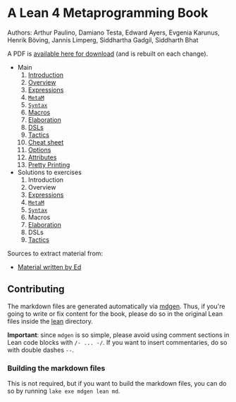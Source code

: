 # A Lean 4 Metaprogramming Book

Authors: Arthur Paulino, Damiano Testa, Edward Ayers, Evgenia Karunus, Henrik Böving, Jannis Limperg, Siddhartha Gadgil, Siddharth Bhat

A PDF is [available here for download](../../releases/download/latest/Metaprogramming.in.Lean.4.pdf) (and is rebuilt on each change).

* Main
    1. [Introduction](md/main/01_intro.md)
    2. [Overview](md/main/02_overview.md)
    3. [Expressions](md/main/03_expressions.md)
    4. [`MetaM`](md/main/04_metam.md)
    5. [`Syntax`](md/main/05_syntax.md)
    6. [Macros](md/main/06_macros.md)
    7. [Elaboration](md/main/07_elaboration.md)
    8. [DSLs](md/main/08_dsls.md)
    9. [Tactics](md/main/09_tactics.md)
    10. [Cheat sheet](md/main/10_cheat-sheet.md)
    1. [Options](md/extra/01_options.md)
    2. [Attributes](md/extra/02_attributes.md)
    3. [Pretty Printing](md/extra/03_pretty-printing.md)
* Solutions to exercises
    1. Introduction
    2. Overview
    3. [Expressions](md/solutions/03_expressions.md)
    4. [`MetaM`](md/solutions/04_metam.md)
    5. [`Syntax`](md/solutions/05_syntax.md)
    6. Macros
    7. [Elaboration](md/solutions/07_elaboration.md)
    8. DSLs
    9. [Tactics](md/solutions/09_tactics.md)

Sources to extract material from:
* [Material written by Ed](https://github.com/leanprover-community/mathlib4/blob/tutorial/docs/metaprogramming/02_metavariables.md)

## Contributing

The markdown files are generated automatically via [mdgen](https://github.com/Seasawher/mdgen).
Thus, if you're going to write or fix content for the book, please do so in the original Lean files inside the [lean](lean) directory.

**Important**: since `mdgen` is so simple, please avoid using comment sections
in Lean code blocks with `/- ... -/`. If you want to insert commentaries, do so
with double dashes `--`.

### Building the markdown files

This is not required, but if you want to build the markdown files, you can do so by running `lake exe mdgen lean md`.
